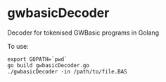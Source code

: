 # gwbasicDecoder
Decoder for tokenised GWBasic programs in Golang

To use:
```
export GOPATH=`pwd`
go build gwbasicDecoder.go
./gwbasicDecoder -in /path/to/file.BAS
```
